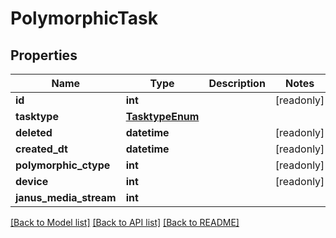 # PolymorphicTask


## Properties
Name | Type | Description | Notes
------------ | ------------- | ------------- | -------------
**id** | **int** |  | [readonly] 
**tasktype** | [**TasktypeEnum**](TasktypeEnum.md) |  | 
**deleted** | **datetime** |  | [readonly] 
**created_dt** | **datetime** |  | [readonly] 
**polymorphic_ctype** | **int** |  | [readonly] 
**device** | **int** |  | [readonly] 
**janus_media_stream** | **int** |  | 

[[Back to Model list]](../README.md#documentation-for-models) [[Back to API list]](../README.md#documentation-for-api-endpoints) [[Back to README]](../README.md)


